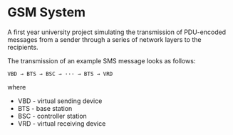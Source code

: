 # GSM System
A first year university project simulating the transmission of PDU-encoded messages from a sender through a series of network layers to the recipients.

The transmission of an example SMS message looks as follows: 

    VBD → BTS → BSC → ··· → BTS → VRD

where
- VBD - virtual sending device 
- BTS - base station 
- BSC - controller station 
- VRD - virtual receiving device

    
